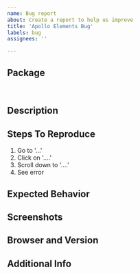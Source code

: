 ```yaml
---
name: Bug report
about: Create a report to help us improve
title: 'Apollo Elements Bug'
labels: bug
assignees: ''

---
```


## Package
﻿<!-- Which package did you encounter this bug in? -->

<!--`@apollo-elements/atomico`-->
<!--`@apollo-elements/components`-->
<!--`@apollo-elements/core`-->
<!--`@apollo-elements/fast`-->
<!--`@apollo-elements/gluon`-->
<!--`@apollo-elements/haunted`-->
<!--`@apollo-elements/hybrids`-->
<!--`@apollo-elements/lit-apollo`-->
<!--`@apollo-elements/mixins`-->
<!--`@apollo-elements/polymer`-->

## Description
<!-- A clear and concise description of what the bug is. -->

## Steps To Reproduce
<!-- clone this reproduction repo https://github.com/apollo-elements/apollo-elements-repro  -->
<!-- then edit it until it reproduces your bug -->
<!-- then copy the steps to reproduce here -->
1. Go to '...'
2. Click on '....'
3. Scroll down to '....'
4. See error

## Expected Behavior
<!-- A clear and concise description of what you expected to happen. -->

## Screenshots
<!-- If applicable, add screenshots to help explain your problem. -->

## Browser and Version

<!-- e.g. chrome 74, safari iOS 10.1 -->

## Additional Info
<!-- Add any other context about the problem here. -->
